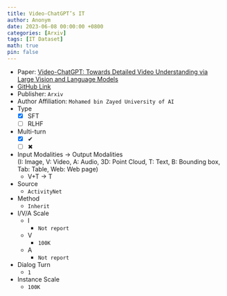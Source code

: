 ```yaml
---
title: Video-ChatGPT’s IT
author: Anonym
date: 2023-06-08 00:00:00 +0800
categories: [Arxiv]
tags: [IT Dataset]
math: true
pin: false
---
```


- Paper: [Video-ChatGPT: Towards Detailed Video Understanding via Large Vision and Language Models](https://arxiv.org/abs/2306.05424)
- [GitHub Link](https://github.com/mbzuai-oryx/Video-ChatGPT)
- Publisher: `Arxiv`
- Author Affiliation: `Mohamed bin Zayed University of AI`
- Type
  + [x] SFT
  + [ ] RLHF
- Multi-turn
  + [x] &#x2714;
  + [ ] &#x2716;
- Input Modalities $\rightarrow$ Output Modalities <br />(I: Image, V: Video, A: Audio, 3D: Point Cloud, T: Text, B: Bounding box, Tab: Table, Web: Web page)
  + V+T $\rightarrow$ T
- Source
  + `ActivityNet`
- Method
  + `Inherit`
- I/V/A Scale
  + I
    * `Not report`
  + V
    * `100K`
  + A
    * `Not report`
- Dialog Turn
  + `1`
- Instance Scale
  + `100K`
